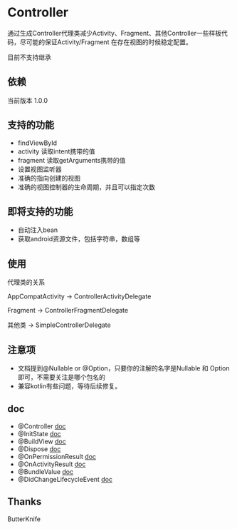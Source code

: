 # Controller
通过生成Controller代理类减少Activity、Fragment、其他Controller一些样板代码，尽可能的保证Activity/Fragment
在存在视图的时候稳定配置。

目前不支持继承


## 依赖
当前版本 1.0.0

## 支持的功能
* findViewById
* activity 读取intent携带的值
* fragment 读取getArguments携带的值
* 设置视图监听器
* 准确的指向创建的视图
* 准确的视图控制器的生命周期，并且可以指定次数

## 即将支持的功能
* 自动注入bean
* 获取android资源文件，包括字符串，数组等


## 使用
代理类的关系

AppCompatActivity ->  ControllerActivityDelegate

Fragment   ->  ControllerFragmentDelegate

其他类 ->  SimpleControllerDelegate



## 注意项
* 文档提到@Nullable or @Option，只要你的注解的名字是Nullable 和 Option即可，不需要关注是哪个包名的
* 兼容kotlin有些问题，等待后续修复。
## doc
* @Controller [doc](doc/Controller.md)
* @InitState [doc](doc/InitState.md)
* @BuildView [doc](doc/BuildView.md)
* @Dispose [doc](doc/Dispose.md)
* @OnPermissionResult [doc](doc/OnPermissionResult.md)
* @OnActivityResult [doc](doc/OnActivityResult.md)
* @BundleValue [doc](doc/BundleValue.md)
* @DidChangeLifecycleEvent  [doc](doc/DidChangeLifecycleEvent.md)

## Thanks
ButterKnife




